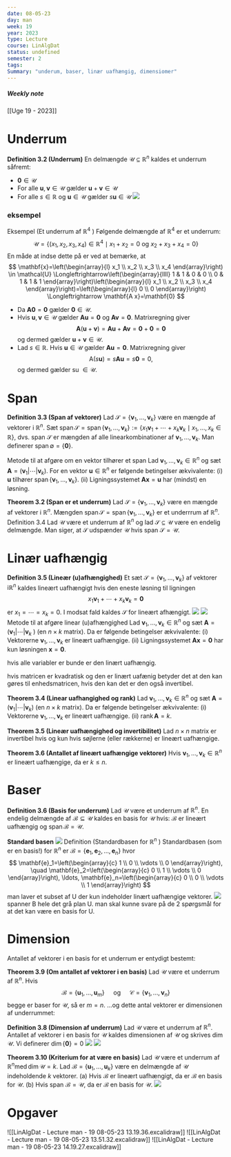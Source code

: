 ```yaml
---
date: 08-05-23
day: man
week: 19
year: 2023
type: Lecture
course: LinAlgDat
status: undefined
semester: 2
tags:
Summary: "underum, baser, linær uafhængig, dimensiomer"
---
```

##### Weekly note
[[Uge 19 - 2023]]
# Underrum
**Definition 3.2 (Underrum)**
En delmængde $\mathcal{U} \subseteq \mathbb{R}^n$ kaldes et underrum såfremt:
- $\mathbf{0} \in \mathcal{U}$
- For alle $\mathbf{u}, \mathbf{v} \in \mathcal{U}$ gælder $\mathbf{u}+\mathbf{v} \in \mathcal{U}$
- For alle $s \in \mathbb{R}$ og $\mathbf{u} \in \mathcal{U}$ gælder $s \mathbf{u} \in \mathcal{U}$
![](https://i.imgur.com/5XmZ0Pg.png)
### eksempel 
Eksempel (Et underrum af $\mathbb{R}^4$ )
Følgende delmængde af $\mathbb{R}^4$ er et underrum:
$$
\mathcal{U}=\left\{\left(x_1, x_2, x_3, x_4\right) \in \mathbb{R}^4 \mid x_1+x_2=0 \text { og } x_2+x_3+x_4=0\right\}
$$
En måde at indse dette på er ved at bemærke, at
$$
\mathbf{x}=\left(\begin{array}{l}
x_1 \\
x_2 \\
x_3 \\
x_4
\end{array}\right) \in \mathcal{U} \Longleftrightarrow\left(\begin{array}{llll}
1 & 1 & 0 & 0 \\
0 & 1 & 1 & 1
\end{array}\right)\left(\begin{array}{l}
x_1 \\
x_2 \\
x_3 \\
x_4
\end{array}\right)=\left(\begin{array}{l}
0 \\
0
\end{array}\right) \Longleftrightarrow \mathbf{A x}=\mathbf{0}
$$
- Da $\mathbf{A} \mathbf{0}=\mathbf{0}$ gælder $\mathbf{0} \in \mathcal{U}$.
- Hvis $\mathbf{u}, \mathbf{v} \in \mathcal{U}$ gælder $\mathbf{A u}=\mathbf{0}$ og $\mathbf{A v}=\mathbf{0}$. Matrixregning giver
$$
\mathbf{A}(\mathbf{u}+\mathbf{v})=\mathbf{A u}+\mathbf{A} \mathbf{v}=\mathbf{0}+\mathbf{0}=\mathbf{0}
$$
og dermed gælder $\mathbf{u}+\mathbf{v} \in \mathcal{U}$.
- Lad $s \in \mathbb{R}$. Hvis $\mathbf{u} \in \mathcal{U}$ gælder $\mathbf{A u}=\mathbf{0}$. Matrixregning giver
$$
\mathrm{A}(s \mathbf{u})=s \mathbf{A u}=s \mathbf{0}=0,
$$
og dermed gælder su $\in \mathcal{U}$.
# Span
**Definition 3.3 (Span af vektorer)**
Lad $\mathcal{S}=\left\{\mathbf{v}_1, \ldots, \mathbf{v}_k\right\}$ være en mængde af vektorer i $\mathbb{R}^n$. Sæt $\operatorname{span} \mathcal{S}=\operatorname{span}\left\{\mathbf{v}_1, \ldots, \mathbf{v}_k\right\}:=\left\{x_1 \mathbf{v}_1+\cdots+x_k \mathbf{v}_k \mid x_1, \ldots, x_k \in \mathbb{R}\right\}$,
dvs. span $\mathcal{S}$ er mængden af alle linearkombinationer af $\mathbf{v}_1, \ldots, \mathbf{v}_k$. Man definerer $\operatorname{span} \emptyset=\{\mathbf{0}\}$.

Metode til at afgøre om en vektor tilhører et span
Lad $\mathbf{v}_1, \ldots, \mathbf{v}_k \in \mathbb{R}^n$ og sæt $\mathbf{A}=\left(\mathbf{v}_1|\cdots| \mathbf{v}_k\right)$. For en vektor $\mathbf{u} \in \mathbb{R}^n$ er følgende betingelser ækvivalente:
(i) $\mathbf{u}$ tilhører $\operatorname{span}\left\{\mathbf{v}_1, \ldots, \mathbf{v}_k\right\}$.
(ii) Ligningssystemet $\mathbf{A x}=\mathbf{u}$ har (mindst) en løsning.

**Theorem 3.2 (Span er et underrum)**
Lad $\mathcal{S}=\left\{\mathbf{v}_1, \ldots, \mathbf{v}_k\right\}$ være en mængde af vektorer i $\mathbb{R}^n$. Mængden $\operatorname{span} \mathcal{S}=\operatorname{span}\left\{\mathbf{v}_1, \ldots, \mathbf{v}_k\right\}$ er et underrrum af $\mathbb{R}^n$.
Definition 3.4
Lad $\mathcal{U}$ være et underrum af $\mathbb{R}^n$ og lad $\mathcal{S} \subseteq \mathcal{U}$ være en endelig delmængde. Man siger, at $\mathcal{S}$ udspænder $\mathcal{U}$ hvis span $\mathcal{S}=\mathcal{U}$.
# Linær uafhængig
**Definition 3.5 (Lineær (u)afhængighed)**
Et sæt $\mathcal{S}=\left\{\mathbf{v}_1, \ldots, \mathbf{v}_k\right\}$ af vektorer $\mathrm{i} \mathbb{R}^n$ kaldes lineært uafhængigt hvis den eneste løsning til ligningen
$$
x_1 \mathbf{v}_1+\cdots+x_k \mathbf{v}_k=\mathbf{0}
$$
er $x_1=\cdots=x_k=0$. I modsat fald kaldes $\mathcal{S}$ for lineært afhængigt.
![](https://i.imgur.com/DovvdvR.png)
![](https://i.imgur.com/vmhPV3b.png)
Metode til at afgøre linear (u)afhængighed
Lad $\mathbf{v}_1, \ldots, \mathbf{v}_k \in \mathbb{R}^n$ og sæt $\mathbf{A}=\left(\mathbf{v}_1|\cdots| \mathbf{v}_k\right.$ ) (en $n \times k$ matrix).
Da er følgende betingelser ækvivalente:
(i) Vektorerne $\mathbf{v}_1, \ldots, \mathbf{v}_k$ er lineært uafhængige.
(ii) Ligningssystemet $\mathbf{A x}=\mathbf{0}$ har kun løsningen $\mathbf{x}=\mathbf{0}$.

hvis alle variabler er bunde er den linært uafhængig.

hvis matricen er kvadratisk og den er linært uafænig betyder det at den kan gøres til enhedsmatricen, hvis den kan det er den også invertibel. 

**Theorem 3.4 (Linear uafhangighed og rank)**
Lad $\mathbf{v}_1, \ldots, \mathbf{v}_k \in \mathbb{R}^n$ og sæt $\mathbf{A}=\left(\mathbf{v}_1|\cdots| \mathbf{v}_k\right)$ (en $n \times k$ matrix). Da er følgende betingelser ækvivalente:
(i) Vektorerne $\mathbf{v}_1, \ldots, \mathbf{v}_k$ er lineært uafhængige.
(ii) $\operatorname{rank} \mathbf{A}=k$.

**Theorem 3.5 (Lineær uafhængighed og invertibilitet)**
Lad $n \times n$ matrix er invertibel hvis og kun hvis søjlerne (eller rækkerne) er lineært uafhængige.

**Theorem 3.6 (Antallet af lineært uafhængige vektorer)**
Hvis $\mathbf{v}_1, \ldots, \mathbf{v}_k \in \mathbb{R}^n$ er lineært uafhængige, da er $k \leqslant n$.
# Baser
**Definition 3.6 (Basis for underrum)**
Lad $\mathcal{U}$ være et underrum af $\mathbb{R}^n$. En endelig delmængde af $\mathcal{B} \subseteq \mathcal{U}$ kaldes en basis for $\mathcal{U}$ hvis:
$\mathcal{B}$ er lineært uafhængig og $\operatorname{span} \mathcal{B}=\mathcal{U}$.

**Standard basen**
![](https://i.imgur.com/UbMxx8M.png)
Definition (Standardbasen for $\mathbb{R}^n$ )
Standardbasen (som er en basis!) for $\mathbb{R}^n$ er $\mathcal{B}=\left\{\mathbf{e}_1, \mathbf{e}_2, \ldots, \mathbf{e}_n\right\}$ hvor
$$
\mathbf{e}_1=\left(\begin{array}{c}
1 \\
0 \\
\vdots \\
0
\end{array}\right), \quad \mathbf{e}_2=\left(\begin{array}{c}
0 \\
1 \\
\vdots \\
0
\end{array}\right), \ldots, \mathbf{e}_n=\left(\begin{array}{c}
0 \\
0 \\
\vdots \\
1
\end{array}\right)
$$
man laver et subset af U der kun indeholder linært uafhængige vektorer. 
![](https://i.imgur.com/aNCvryS.png)
spanner B hele det grå plan U. 
man skal kunne svare på de 2 spørgsmål for at det kan være en basis for U.
# Dimension
Antallet af vektorer i en basis for et underrum er entydigt bestemt:

**Theorem 3.9 (Om antallet af vektorer i en basis)**
Lad $\mathcal{U}$ være et underrum af $\mathbb{R}^n$. Hvis
$$
\mathcal{B}=\left\{\mathbf{u}_1, \ldots, \mathbf{u}_m\right\} \quad \text { og } \quad \mathcal{C}=\left\{\mathbf{v}_1, \ldots, \mathbf{v}_n\right\}
$$
begge er baser for $\mathcal{U}$, så er $m=n$.
...og dette antal vektorer er dimensionen af underrummet:

**Definition 3.8 (Dimension af underrum)**
Lad $\mathcal{U}$ være et underrum af $\mathbb{R}^n$. Antallet af vektorer i en basis for $\mathcal{U}$ kaldes dimensionen af $\mathcal{U}$ og skrives $\operatorname{dim} \mathcal{U}$. Vi definerer $\operatorname{dim}\{\mathbf{0}\}=0$
![](https://i.imgur.com/INvUhod.png)
![](https://i.imgur.com/Kxuoswv.png)

**Theorem 3.10 (Kriterium for at være en basis)**
Lad $\mathcal{U}$ være et underrum af $\mathbb{R}^n \operatorname{med} \operatorname{dim} \mathcal{U}=k$. Lad $\mathcal{B}=\left\{\mathbf{u}_1, \ldots, \mathbf{u}_k\right\}$ være en delmængde af $\mathcal{U}$ indeholdende $k$ vektorer.
(a) Hvis $\mathcal{B}$ er lineært uafhængigt, da er $\mathcal{B}$ en basis for $\mathcal{U}$.
(b) Hvis span $\mathcal{B}=\mathcal{U}$, da er $\mathcal{B}$ en basis for $\mathcal{U}$.
![](https://i.imgur.com/L7vrYxx.png)

# Opgaver 
![[LinAlgDat - Lecture man - 19 08-05-23 13.19.36.excalidraw]]
![[LinAlgDat - Lecture man - 19 08-05-23 13.51.32.excalidraw]]
![[LinAlgDat - Lecture man - 19 08-05-23 14.19.27.excalidraw]]
